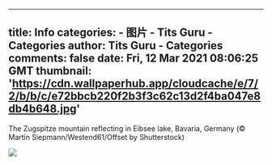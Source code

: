 
---
title: Info
categories: 
    - 图片
    - Tits Guru - Categories
author: Tits Guru - Categories
comments: false
date: Fri, 12 Mar 2021 08:06:25 GMT
thumbnail: 'https://cdn.wallpaperhub.app/cloudcache/e/7/2/b/b/c/e72bbcb220f2b3f3c62c13d2f4ba047e8db4b648.jpg'
---

<div>   
<p>The Zugspitze mountain reflecting in Eibsee lake, Bavaria, Germany (© Martin Siepmann/Westend61/Offset by Shutterstock)</p><img src="https://cdn.wallpaperhub.app/cloudcache/e/7/2/b/b/c/e72bbcb220f2b3f3c62c13d2f4ba047e8db4b648.jpg" referrerpolicy="no-referrer">  
</div>
            